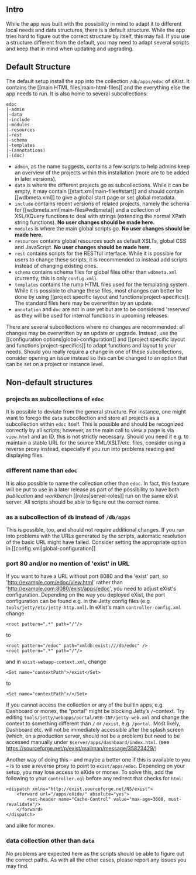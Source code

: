 ## Intro

While the app was built with the possibility in mind to adapt it to different local needs and data structures, there is a default structure. While the app tries hard to figure out the correct structure by itself, this may fail. If you use a structure different from the default, you may need to adapt several scripts and keep that in mind when updating and upgrading.

## Default Structure

The default setup install the app into the collection `/db/apps/edoc` of eXist. It contains the [[main HTML files|main-html-files]] and the everything else the app needs to run. It is also home to several subcollections:

    edoc
    |-admin
    |-data
    |-include
    |-modules
    |-resources
    |-rest
    |-schema
    |-templates
    |-(annotations)
    |-(doc)

* `admin`, as the name suggests, contains a few scripts to help admins keep an overview of the projects within this installation (more are to be added in later versions).
* `data` is where the different projects go as subcollections. While it can be empty, it may contain [[start.xml|main-files#start]] and should contain [[wdbmeta.xml]] to give a global start page or set global metadata.
* `include` contains recent versions of related projects, namely the schema for [[wdbmeta.xml|main-files#wdbmeta]] and a collection of XSL/XQuery functions to deal with strings (extending the normal XPath string functions). **No user changes should be made here.**
* `modules` is where the main global scripts go. **No user changes should be made here.**
* `resources` contains global resources such as default XSLTs, global CSS and JavaScript. **No user changes should be made here.**
* `rest` contains scripts for the RESTful interface. While it is possible for users to change these scripts, it is recommended to instead add scripts instead of changing existing ones.
* `schema` contains schema files for global files other than `wdbmeta.xml` (currently, this is only `config.xml`).
* `templates` contains the rump HTML files used for the templating system. While it is possible to change these files, most changes can better be done by using [[project specific layout and functions|project-specifics]]. The standard files here may be overwritten by an update.
* `annotation` and `doc` are not in use yet but are to be considered 'reserved' as they will be used for internal functions in upcoming releases.

There are several subcollections where no changes are recommended: all changes may be overwritten by an update or upgrade. Instead, use the [[configuration options|global-configuration]] and [[project specific layout and functions|project-specifics]] to adapt functions and layout to your needs.
Should you really require a change in one of these subcollections, consider opening an issue instead so this can be changed to an option that can be set on a project or instance level.

## Non-default structures

### projects as subcollections of `edoc`
It is possible to deviate from the general structure. For instance, one might want to forego the `data` subcollection and store all projects as a subcollection within `edoc` itself. This is possible and should be recognized correctly by all scripts; however, as the main call to view a page is via `view.html` and an ID, this is not strictly necessary. Should you need it e.g. to maintain a stable URL for the source XML/XSLT/etc. files, consider using a reverse proxy instead, especially if you run into problems reading and displaying files.

### different name than `edoc`
It is also possible to name the collection other than `edoc`. In fact, this feature will be put to use in a later release as part of the possibility to have both _publication_ and _workbench_ [[roles|server-roles]] run on the same eXist server. All scripts should be able to figure out the correct name.

### as a subcollection of `db` instead of `/db/apps`
This is possible, too, and should not require additional changes. If you run into problems with the URLs generated by the scripts, automatic resolution of the basic URL might have failed. Consider setting the appropriate option in [[config.xml|global-configuration]]

### port 80 and/or no mention of 'exist' in URL
If you want to have a URL without port 8080 and the 'exist' part, so 'http://example.com/edoc/view.html' rather than 'http://example.com:8080/exist/apps/edoc', you need to adjust eXist's configuration. Depending on the way you deployed eXist, the port configuration can be found e.g. in the Jetty config files (e.g. `tools/jetty/etc/jetty-http.xml`). In eXist's main `controller-config.xml` change

    <root pattern=".*" path="/"/>

to

    <root pattern="/edoc" path="xmldb:exist:///db/edoc" />
    <root pattern=".*" path="/"/>

and in `exist-webapp-context.xml`, change

    <Set name="contextPath">/exist</Set>

to

    <Set name="contextPath">/</Set>

If you cannot access the collection or any of the builtin apps, e.g. Dashboard or monex, the “portal” might be blocking Jetty’s `/`-context. Try editing `tools/jetty/webapps/portal/WEB-INF/jetty-web.xml` and change the context to something different than `/` or `/exist`, e.g. `/portal`.
Most likely, Dashboard etc. will not be immediately accessible after the splash screen (which, on a production server, should not be a problem) but need to be accessed manually under `$server/apps/dashboard/index.html`.
(see https://sourceforge.net/p/exist/mailman/message/35823429/)

Another way of doing this – and maybe a better one if this is available to you – is to use a reverse proxy to point to `exist/apps/edoc`. Depending on your setup, you may lose access to eXide or monex. To solve this, add the following to your `controller.xql` before any redirect that checks for `html`:

    <dispatch xmlns="http://exist.sourceforge.net/NS/exist">
        <forward url="/apps/eXide/" absolute="yes">
	        <set-header name="Cache-Control" value="max-age=3600, must-revalidate"/>
        </forward>
    </dispatch>

and alike for monex.

### data collection other than `data`
No problems are expected here as the scripts should be able to figure out the correct paths. As with all the other cases, please report any issues you may find.